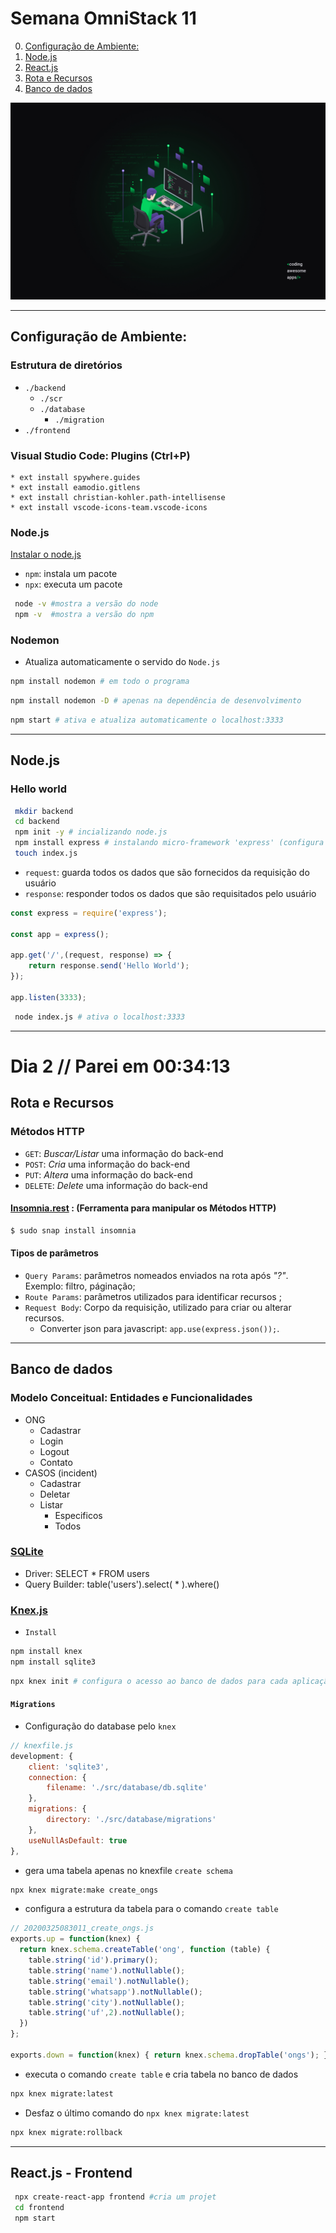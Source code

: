 # Semana OmniStack 11 

0. [Configuração de Ambiente:](#configuração-de-ambiente)
1. [Node.js](#nodejs-1)
2. [React.js](#reactjs)
3. [Rota e Recursos](#rota-e-recursos)
4. [Banco de dados](#banco-de-dados)

![alt text](/omniStack11.jpg)

----

## Configuração de Ambiente:

### Estrutura de diretórios
* `./backend`
    * `./scr`
    * `./database`
        * `./migration` 
* `./frontend`

### Visual Studio Code: Plugins (Ctrl+P)
    * ext install spywhere.guides
    * ext install eamodio.gitlens
    * ext install christian-kohler.path-intellisense
    * ext install vscode-icons-team.vscode-icons	

### Node.js
[Instalar o node.js](https://github.com/nodesource/distributions/blob/master/README.md)

* `npm`: instala um pacote
* `npx`: executa um pacote

~~~bash
 node -v #mostra a versão do node
 npm -v  #mostra a versão do npm
~~~

### Nodemon
* Atualiza automaticamente o servido do `Node.js`

~~~bash
npm install nodemon # em todo o programa
~~~

~~~bash
npm install nodemon -D # apenas na dependência de desenvolvimento
~~~

~~~bash
npm start # ativa e atualiza automaticamente o localhost:3333 
~~~

----

## Node.js

### Hello world

~~~bash
 mkdir backend
 cd backend
 npm init -y # incializando node.js
 npm install express # instalando micro-framework 'express' (configura rota e interpreta parâmetros)
 touch index.js 
~~~

* `request`: guarda todos os dados que são fornecidos da requisição do usuário
* `response`: responder todos os dados que são requisitados pelo usuário

~~~javascript
const express = require('express'); 

const app = express();

app.get('/',(request, response) => {
	return response.send('Hello World');
});

app.listen(3333);
~~~

~~~bash
 node index.js # ativa o localhost:3333
~~~

----

# Dia 2  // Parei em 00:34:13 

## Rota e Recursos

### Métodos HTTP
* `GET`: *Buscar/Listar* uma informação do back-end
* `POST`: *Cria* uma informação do back-end
* `PUT`: *Altera* uma informação do back-end
* `DELETE`: *Delete* uma informação do back-end

#### [Insomnia.rest](https://insomnia.rest/) : (Ferramenta para manipular os Métodos HTTP)
~~~bash 
$ sudo snap install insomnia 
~~~

#### Tipos de parâmetros
* `Query Params`: parâmetros nomeados enviados na rota após *"?"*. Exemplo: filtro, páginação;
* `Route Params`: parâmetros utilizados para identificar recursos ;
* `Request Body`: Corpo da requisição, utilizado para criar ou alterar recursos.
    * Converter json para javascript: `app.use(express.json());`.

---

## Banco de dados

### Modelo Conceitual: Entidades e Funcionalidades
* ONG
    * Cadastrar
    * Login
    * Logout
    * Contato
* CASOS (incident)
    * Cadastrar
    * Deletar
    * Listar
        * Especificos
        * Todos

### [SQLite](https://www.sqlite.org/index.html)
* Driver: SELECT * FROM users
* Query Builder: table('users').select( * ).where()

### [Knex.js](http://knexjs.org/)

* `Install`
~~~bash
npm install knex 
npm install sqlite3
~~~

~~~bash
npx knex init # configura o acesso ao banco de dados para cada aplicação
~~~

#### `Migrations` 

* Configuração do database pelo `knex`

~~~javascript
// knexfile.js
development: {
    client: 'sqlite3',
    connection: {
        filename: './src/database/db.sqlite'
    },
    migrations: {
        directory: './src/database/migrations'
    },
    useNullAsDefault: true
},
~~~

* gera uma tabela apenas no knexfile `create schema` 
~~~bash
npx knex migrate:make create_ongs 
~~~

* configura a estrutura da tabela para o comando `create table`
~~~javascript
// 20200325083011_create_ongs.js
exports.up = function(knex) {
  return knex.schema.createTable('ong', function (table) {
    table.string('id').primary();
    table.string('name').notNullable();
    table.string('email').notNullable();
    table.string('whatsapp').notNullable();
    table.string('city').notNullable();
    table.string('uf',2).notNullable();
  })
};

exports.down = function(knex) { return knex.schema.dropTable('ongs'); };
~~~

* executa o comando `create table` e cria tabela no banco de dados
~~~bash
npx knex migrate:latest 
~~~

* Desfaz o último comando do `npx knex migrate:latest`
~~~bash
npx knex migrate:rollback
~~~

---

## React.js - Frontend
~~~bash 
 npx create-react-app frontend #cria um projet
 cd frontend
 npm start
~~~